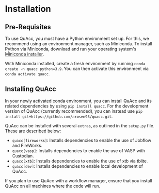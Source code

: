 # Installation

## Pre-Requisites

To use QuAcc, you must have a Python environment set up. For this, we recommend using an environment manager, such as Miniconda. To install Python via Miniconda, download and run your operating system's [Miniconda installer](https://docs.conda.io/en/latest/miniconda.html).

With Miniconda installed, create a fresh environment by running `conda create -n quacc python=3.9`. You can then activate this environment via `conda activate quacc`.

## Installing QuAcc

In your newly activated conda environment, you can install QuAcc and its related dependencies by using `pip install quacc`. For the development version of QuAcc (currently recommended), you can instead use `pip install git+https://github.com/arosen93/quacc.git`.

QuAcc can be installed with several `extras`, as outlined in the `setup.py` file. These are described below:
- `quacc[fireworks]`: Installs dependencies to enable the use of Jobflow and FireWorks.
- `quacc[vasp]`: Installs dependencies to enable the use of VASP with Custodian.
- `quacc[xtb]`: Installs dependencies to enable the use of xtb via tblite.
- `quacc[dev]`: Installs dependencies to enable local development of QuAcc.

If you plan to use QuAcc with a workflow manager, ensure that you install QuAcc on all machines where the code will run.